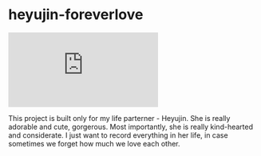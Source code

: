 # heyujin-foreverlove

[![Documentation Status](https://foreverlove-heyujin.readthedocs.io/en/master/README.html)](https://foreverlove-heyujin.readthedocs.io/en/master/?badge=main)



This project is built only for my life parterner - Heyujin. She is really adorable and cute, gorgerous. Most importantly, she is really kind-hearted and considerate. I just want to record everything in her life, in case sometimes we forget how much we love each other. 

